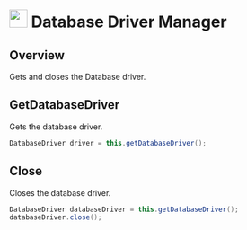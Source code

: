 # <img src="resources/jmaqslogo.jpg" height="32" width="32"> Database Driver Manager

## Overview
Gets and closes the Database driver.

## GetDatabaseDriver
Gets the database driver.
```java
DatabaseDriver driver = this.getDatabaseDriver();
```

## Close
Closes the database driver.
```java
DatabaseDriver databaseDriver = this.getDatabaseDriver();
databaseDriver.close();
```